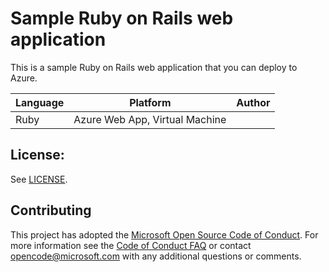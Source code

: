 # Sample Ruby on Rails web application

This is a sample Ruby on Rails web application that you can deploy to Azure.

| Language | Platform | Author |
| -------- | --------|--------|
| Ruby |  Azure Web App, Virtual Machine| |

## License:

See [LICENSE](LICENSE).

## Contributing

This project has adopted the [Microsoft Open Source Code of Conduct](https://opensource.microsoft.com/codeofconduct/). For more information see the [Code of Conduct FAQ](https://opensource.microsoft.com/codeofconduct/faq/) or contact [opencode@microsoft.com](mailto:opencode@microsoft.com) with any additional questions or comments.

